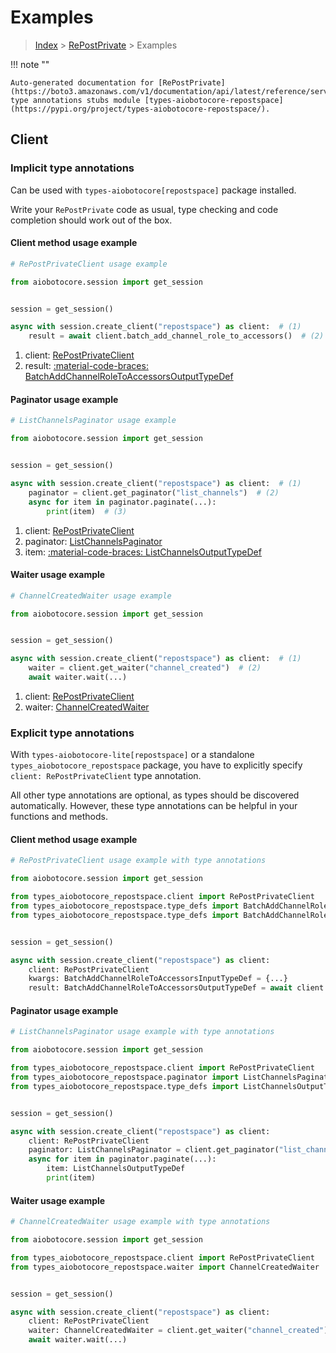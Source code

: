 # Examples

> [Index](../README.md) > [RePostPrivate](./README.md) > Examples

!!! note ""

    Auto-generated documentation for [RePostPrivate](https://boto3.amazonaws.com/v1/documentation/api/latest/reference/services/repostspace.html#repostprivate)
    type annotations stubs module [types-aiobotocore-repostspace](https://pypi.org/project/types-aiobotocore-repostspace/).

## Client

### Implicit type annotations

Can be used with `types-aiobotocore[repostspace]` package installed.

Write your `RePostPrivate` code as usual,
type checking and code completion should work out of the box.



#### Client method usage example

```python
# RePostPrivateClient usage example

from aiobotocore.session import get_session


session = get_session()

async with session.create_client("repostspace") as client:  # (1)
    result = await client.batch_add_channel_role_to_accessors()  # (2)
```

1. client: [RePostPrivateClient](./client.md)
2. result: [:material-code-braces: BatchAddChannelRoleToAccessorsOutputTypeDef](./type_defs.md#batchaddchannelroletoaccessorsoutputtypedef)



#### Paginator usage example

```python
# ListChannelsPaginator usage example

from aiobotocore.session import get_session


session = get_session()

async with session.create_client("repostspace") as client:  # (1)
    paginator = client.get_paginator("list_channels")  # (2)
    async for item in paginator.paginate(...):
        print(item)  # (3)
```

1. client: [RePostPrivateClient](./client.md)
2. paginator: [ListChannelsPaginator](./paginators.md#listchannelspaginator)
3. item: [:material-code-braces: ListChannelsOutputTypeDef](./type_defs.md#listchannelsoutputtypedef)



#### Waiter usage example

```python
# ChannelCreatedWaiter usage example

from aiobotocore.session import get_session


session = get_session()

async with session.create_client("repostspace") as client:  # (1)
    waiter = client.get_waiter("channel_created")  # (2)
    await waiter.wait(...)
```

1. client: [RePostPrivateClient](./client.md)
2. waiter: [ChannelCreatedWaiter](./waiters.md#channelcreatedwaiter)


### Explicit type annotations

With `types-aiobotocore-lite[repostspace]`
or a standalone `types_aiobotocore_repostspace` package, you have to explicitly specify
`client: RePostPrivateClient` type annotation.

All other type annotations are optional, as types should be discovered automatically.
However, these type annotations can be helpful in your functions and methods.


#### Client method usage example

```python
# RePostPrivateClient usage example with type annotations

from aiobotocore.session import get_session

from types_aiobotocore_repostspace.client import RePostPrivateClient
from types_aiobotocore_repostspace.type_defs import BatchAddChannelRoleToAccessorsOutputTypeDef
from types_aiobotocore_repostspace.type_defs import BatchAddChannelRoleToAccessorsInputTypeDef


session = get_session()

async with session.create_client("repostspace") as client:
    client: RePostPrivateClient
    kwargs: BatchAddChannelRoleToAccessorsInputTypeDef = {...}
    result: BatchAddChannelRoleToAccessorsOutputTypeDef = await client.batch_add_channel_role_to_accessors(**kwargs)
```



#### Paginator usage example

```python
# ListChannelsPaginator usage example with type annotations

from aiobotocore.session import get_session

from types_aiobotocore_repostspace.client import RePostPrivateClient
from types_aiobotocore_repostspace.paginator import ListChannelsPaginator
from types_aiobotocore_repostspace.type_defs import ListChannelsOutputTypeDef


session = get_session()

async with session.create_client("repostspace") as client:
    client: RePostPrivateClient
    paginator: ListChannelsPaginator = client.get_paginator("list_channels")
    async for item in paginator.paginate(...):
        item: ListChannelsOutputTypeDef
        print(item)
```



#### Waiter usage example

```python
# ChannelCreatedWaiter usage example with type annotations

from aiobotocore.session import get_session

from types_aiobotocore_repostspace.client import RePostPrivateClient
from types_aiobotocore_repostspace.waiter import ChannelCreatedWaiter


session = get_session()

async with session.create_client("repostspace") as client:
    client: RePostPrivateClient
    waiter: ChannelCreatedWaiter = client.get_waiter("channel_created")
    await waiter.wait(...)
```
